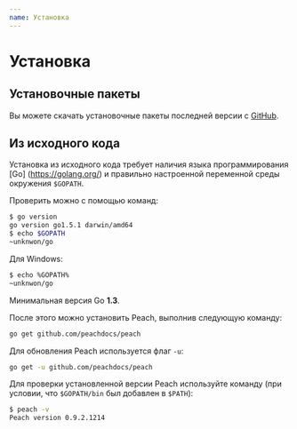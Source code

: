 ```yaml
---
name: Установка
---
```


# Установка

## Установочные пакеты

Вы можете скачать установочные пакеты последней версии с [GitHub](https://github.com/peachdocs/peach/releases).

## Из исходного кода

Установка из исходного кода требует наличия языка программирования [Go] (https://golang.org/) и правильно настроенной переменной среды окружения `$GOPATH`.

Проверить можно с помощью команд:

```sh
$ go version
go version go1.5.1 darwin/amd64
$ echo $GOPATH
~unknwon/go
```
Для Windows:

```sh
$ echo %GOPATH%
~unknwon/go
```
Минимальная версия Go **1.3**.

После этого можно установить Peach, выполнив следующую команду:

```sh
go get github.com/peachdocs/peach
```

Для обновления Peach используется флаг `-u`:

```sh
go get -u github.com/peachdocs/peach
```

Для проверки установленной версии Peach используйте команду (при условии, что `$GOPATH/bin` был добавлен в `$PATH`):

```sh
$ peach -v
Peach version 0.9.2.1214
```
